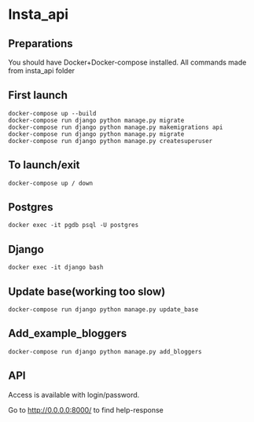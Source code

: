 # Insta_api
## Preparations
You should have Docker+Docker-compose installed. 
All commands made from insta_api folder
## First launch
	docker-compose up --build
	docker-compose run django python manage.py migrate
	docker-compose run django python manage.py makemigrations api
	docker-compose run django python manage.py migrate
	docker-compose run django python manage.py createsuperuser
## To launch/exit
	docker-compose up / down
## Postgres
	docker exec -it pgdb psql -U postgres
## Django
	docker exec -it django bash
## Update base(working too slow)
	docker-compose run django python manage.py update_base
## Add_example_bloggers
	docker-compose run django python manage.py add_bloggers
## API
Access is available with login/password. 

Go to http://0.0.0.0:8000/ to find help-response
